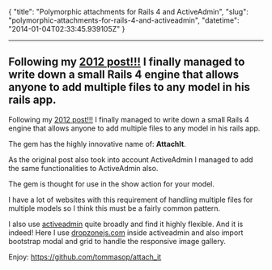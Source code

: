 {
  "title": "Polymorphic attachments for Rails 4 and ActiveAdmin",
  "slug": "polymorphic-attachments-for-rails-4-and-activeadmin",
  "datetime": "2014-01-04T02:33:45.939105Z"
}

---
Following my [2012 post!!!][1] I finally managed to write down a small Rails 4 engine that allows anyone to add multiple files to any model in his rails app.
---

Following my [2012 post!!!][1] I finally managed to write down a small Rails 4 engine that allows anyone to add multiple files to any model in his rails app.

The gem has the highly innovative name of: **AttachIt**.

As the original post also took into account ActiveAdmin I managed to add the same functionalities to ActiveAdmin also.

The gem is thought for use in the show action for your model.

I have a lot of websites with this requirement of handling multiple files for multiple models so I think this must be a fairly common pattern.

I also use [activeadmin][2] quite broadly and find it highly flexible. And it is indeed! Here I use [dropzonejs.com][3] inside activeadmin and also import bootstrap modal and grid to handle the responsive image gallery.

Enjoy: <https://github.com/tommasop/attach_it>

 [1]: http://thinkingco.de/techblog/rails-3-is_documentable-with-activeadmin/
 [2]: https://github.com/activeadmin/activeadmin
 [3]: http://www.dropzonejs.com

